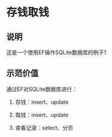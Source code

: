 # 存钱取钱

## 说明
这是一个使用EF操作SQLite数据库的例子1

## 示范价值
通过EF对SQLite数据库进行：

1. 存钱：insert、update

2. 取钱：insert、update

3. 查看记录：select、分页

